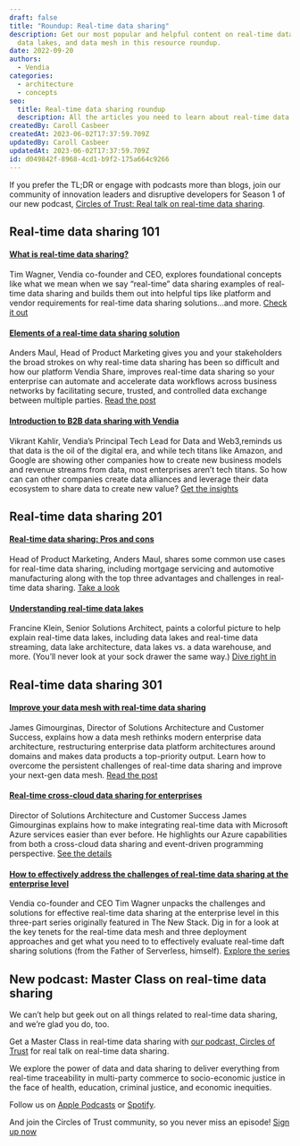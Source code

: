 ```yaml
---
draft: false
title: "Roundup: Real-time data sharing"
description: Get our most popular and helpful content on real-time data sharing,
  data lakes, and data mesh in this resource roundup.
date: 2022-09-20
authors:
  - Vendia
categories:
  - architecture
  - concepts
seo:
  title: Real-time data sharing roundup
  description: All the articles you need to learn about real-time data sharing.
createdBy: Caroll Casbeer
createdAt: 2023-06-02T17:37:59.709Z
updatedBy: Caroll Casbeer
updatedAt: 2023-06-02T17:37:59.709Z
id: d049842f-8968-4cd1-b9f2-175a664c9266
---
```


If you prefer the TL;DR or engage with podcasts more than blogs, join our community of innovation leaders and disruptive developers for Season 1 of our new podcast, [Circles of Trust: Real talk on real-time data sharing](https://www.vendia.com/resources/circles-of-trust). 


## Real-time data sharing 101


#### [What is real-time data sharing?](https://www.vendia.com/blog/what-is-real-time-data-sharing)

Tim Wagner, Vendia co-founder and CEO, explores foundational concepts like what we mean when we say “real-time” data sharing examples of real-time data sharing and builds them out into helpful tips like platform and vendor requirements for real-time data sharing solutions…and more. [Check it out](https://www.vendia.com/blog/what-is-real-time-data-sharing)


#### [Elements of a real-time data sharing solution](https://www.vendia.com/blog/real-time-data-sharing-solution-elements) 

Anders Maul, Head of Product Marketing gives you and your stakeholders the broad strokes on why real-time data sharing has been so difficult and how our platform Vendia Share, improves real-time data sharing so your enterprise can automate and accelerate data workflows across business networks by facilitating secure, trusted, and controlled data exchange between multiple parties. [Read the post](https://www.vendia.com/blog/real-time-data-sharing-solution-elements)


#### [Introduction to B2B data sharing with Vendia](https://www.vendia.com/blog/b2b-data-sharing)

Vikrant Kahlir, Vendia’s Principal Tech Lead for Data and Web3, ​​reminds us that data is the oil of the digital era, and while tech titans like Amazon, and Google are showing other companies how to create new business models and revenue streams from data, most enterprises aren’t tech titans. So how can can other companies create data alliances and leverage their data ecosystem to share data to create new value? [Get the insights](https://www.vendia.com/blog/b2b-data-sharing)


## Real-time data sharing 201


#### [Real-time data sharing: Pros and cons](https://www.vendia.com/blog/real-time-data-sharing-pros-cons)

Head of Product Marketing, Anders Maul, shares some common use cases for real-time data sharing, including mortgage servicing and automotive manufacturing along with the top three advantages and challenges in real-time data sharing. [Take a look](https://www.vendia.com/blog/real-time-data-sharing-pros-cons)


#### [Understanding real-time data lakes](https://www.vendia.com/blog/understanding-real-time-data-lakes)

Francine Klein, Senior Solutions Architect, paints a colorful picture to help explain real-time data lakes, including data lakes and real-time data streaming, data lake architecture, data lakes vs. a data warehouse, and more. (You’ll never look at your sock drawer the same way.) [Dive right in](https://www.vendia.com/blog/understanding-real-time-data-lakes)


## Real-time data sharing 301


#### [Improve your data mesh with real-time data sharing](https://www.vendia.com/blog/improve-your-data-mesh)


James Gimourginas, Director of Solutions Architecture and Customer Success, explains how a data mesh rethinks modern enterprise data architecture, restructuring enterprise data platform architectures around domains and makes data products a top-priority output. Learn how to overcome the persistent challenges of real-time data sharing and improve your next-gen data mesh. [Read the post](https://www.vendia.com/blog/improve-your-data-mesh)


#### [Real-time cross-cloud data sharing for enterprises](https://www.vendia.com/blog/azure-eventing)


Director of Solutions Architecture and Customer Success James Gimourginas explains how to make integrating real-time data with Microsoft Azure services easier than ever before. He highlights our Azure capabilities from both a cross-cloud data sharing and event-driven programming perspective. [See the details](https://www.vendia.com/blog/azure-eventing)


#### [How to effectively address the challenges of real-time data sharing at the enterprise level](https://www.vendia.com/blog/real-time-data-sharing-challenges-for-enterprises)

Vendia co-founder and CEO Tim Wagner unpacks the challenges and solutions for effective real-time data sharing at the enterprise level in this three-part series originally featured in The New Stack. Dig in for a look at the key tenets for the real-time data mesh and three deployment approaches and get what you need to to effectively evaluate real-time daft sharing solutions (from the Father of Serverless, himself). [Explore the series](https://www.vendia.com/blog/real-time-data-sharing-challenges-for-enterprises)


## New podcast: Master Class on real-time data sharing

We can’t help but geek out on all things related to real-time data sharing, and we’re glad you do, too. 

Get a Master Class in real-time data sharing with [our podcast, Circles of Trust](https://www.vendia.com/resources/circles-of-trust) for real talk on real-time data sharing.

We explore the power of data and data sharing to deliver everything from real-time traceability in multi-party commerce to socio-economic justice in the face of health, education, criminal justice, and economic inequities.

Follow us on [Apple Podcasts](https://podcasts.apple.com/us/podcast/circles-of-trust/id1645908970) or [Spotify](https://open.spotify.com/show/49kZwowJkYxjceHIax2zxK?si=8cce88cf367b4ccf).

And join the Circles of Trust community, so you never miss an episode! [Sign up now](https://www.vendia.com/resources/circles-of-trust)